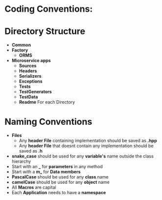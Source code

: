 # Coding Conventions:


# Directory Structure
- **Common**
- **Factory**
    - **ORMS**
- **Microservice apps**
    - **Sources**
    - **Headers**
    - **Serializers**
    - **Exceptions**
    - **Tests**
    - **TestGenerators**
    - **TestData**
    - **Readme** For each Directory


# Naming Conventions
- **Files**
    - Any **header File** containing implementation should be saved as **.hpp**
    - Any **header File** that doesnt contain any implementation should be saved as **.h**  
- **snake_case** should be used for any **variable's** name outside the class hierarchy 
- Start with an **_**  for **parameters** in any method
- Start with a **m_**  for **Data members**
- **PascalCase** should be used for any **class** name
- **camelCase** should be used for any **object** name 
- All **Macros** are capital
- Each **Application** needs to have a **namespace** 

